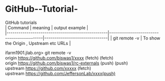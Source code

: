 # GitHub--Tutorial-
GitHub tutorials  
|                    Command                        |                meaning                     |      output example            |  
|---------------------------------------------------|--------------------------------------------|--------------------------------|
| git remote -v | To show the Origin , Upstream etc URLs | <p>ifarm1901.jlab.org> git remote -v <br> origin	https://github.com/biswas1/xxxx (fetch) (fetch)<br> origin	https://github.com/biswas1/rc-externals (push) (push)<br>upstream	https://github.com/xxxxx (fetch) <br>upstream	https://github.com/JeffersonLab/xxxx(push) </p>                                  

